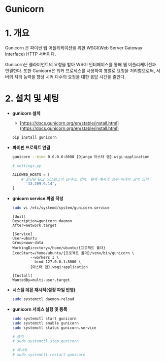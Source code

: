 # Gunicorn

# 1. 개요

Gunicorn 은 파이썬 웹 어플리케이션을 위한 WSGI(Web Server Gateway Interface) HTTP 서버이다.

Gunicorn은 클라이언트의 요청을 받아 WSGI 인터페이스를 통해 웹 어플리케이션과 연결한다. 또한 Gunicorn은 워커 프로세스를 사용하여 병렬로 요청을 처리함으로써, 서버의 처리 능력을 향상 시켜 다수의 요청을 대한 응답 시간을 줄인다.

# 2. 설치 및 세팅

- **gunicorn 설치**

  - [https://docs.gunicorn.org/en/stable/install.html](https://docs.gunicorn.org/en/stable/install.html)

  ```bash
  pip install gunicorn
  ```

- **파이썬 프로젝트 연결**

  ```bash
  gunicorn --bind 0.0.0.0:8000 {Django 마스터 앱}.wsgi:application
  ```

  ```python
  # settings.py

  ALLOWED_HOSTS = [
      # 할당된 EC2 인스턴스의 IP주소 입력. 현재 예시의 경우 아래와 같이 입력
  		'13.209.9.14',
  ]
  ```

- **gnicorn service 파일 작성**

  ```bash
  sudo vi /etc/systemd/system/gunicorn.service
  ```

  ```
  [Unit]
  Description=gunicorn daemon
  After=network.target

  [Service]
  User=ubuntu
  Group=www-data
  WorkingDirectory=/home/ubuntu/{프로젝트 폴더}
  ExecStart=/home/ubuntu/{프로젝트 폴더}/venv/bin/gunicorn \
          --workers 3 \
          --bind 127.0.0.1:8000 \
          {마스터 앱}.wsgi:application

  [Install]
  WantedBy=multi-user.target
  ```

- **시스템 데몬 재시작(설정 파일 반영)**

  ```bash
  sudo systemctl daemon-reload
  ```

- **gunicorn 서비스 실행 및 등록**

  ```bash
  sudo systemctl start gunicorn
  sudo systemctl enable gunicorn
  sudo systemctl status gunicorn.service

  # 중지
  # sudo systemctl stop gunicorn

  # 재시작
  # sudo systemctl restart gunicorn
  ```

